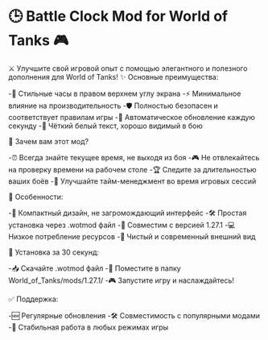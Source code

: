 # 🕒 Battle Clock Mod for World of Tanks 🎮
⚔️ Улучшите свой игровой опыт с помощью элегантного и полезного дополнения для World of Tanks!
✨ Основные преимущества:

-🎯 Стильные часы в правом верхнем углу экрана
-⚡ Минимальное влияние на производительность
-🛡️ Полностью безопасен и соответствует правилам игры
-🔄 Автоматическое обновление каждую секунду
-🎨 Чёткий белый текст, хорошо видимый в бою

🌟 Зачем вам этот мод?

-⏰ Всегда знайте текущее время, не выходя из боя
-🎮 Не отвлекайтесь на проверку времени на рабочем столе
-🏆 Следите за длительностью ваших боёв
-🎯 Улучшайте тайм-менеджмент во время игровых сессий

💫 Особенности:

-📱 Компактный дизайн, не загромождающий интерфейс
-🛠️ Простая установка через .wotmod файл
-🔧 Совместим с версией 1.27.1
-💻 Низкое потребление ресурсов
-🎨 Чистый и современный внешний вид

🚀 Установка за 30 секунд:

-📥 Скачайте .wotmod файл
-📁 Поместите в папку World_of_Tanks/mods/1.27.1/
-🎮 Запустите игру и наслаждайтесь!

✅ Поддержка:

-🆕 Регулярные обновления
-🛠️ Совместимость с популярными модами
-💪 Стабильная работа в любых режимах игры
